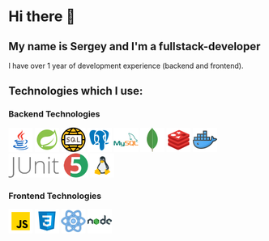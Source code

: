 # Hi there 👋

## My name is Sergey and I'm a fullstack-developer

I have over 1 year of development experience (backend and frontend).

## Technologies which I use:

### Backend Technologies

<div>
  <img src="./images/java.png" alt="Java logo" height="48" title="Java">
  <img src="./images/spring.png" alt="Spring logo" height="48" title="Spring">
  <img src="./images/sql.png" alt="SQL logo" height="48" title="SQL">
  <img src="./images/postgresql.png" alt="PostgreSQL logo" height="48" title="PostgreSQL">
  <img src="./images/mysql.png" alt="MySQL logo" height="48" title="MySQL">
  <img src ="./images/mongodb.png" alt="MongoDB logo" height="48" title='MongoDB'/>
  <img src ="./images/redis.png" alt="Redis logo" height="48" title='Redis'/>
  <img src ="./images/docker.png" alt="Docker logo" height="48" title='Docker'/>
  <img src ="./images/junit.png" alt="JUnit5 logo" height="48" title='JUnit 5'/>
  <img src ="./images/linux.png" alt="Linux logo" height="48" title='Linux'/>
</div>

### Frontend Technologies

<div>
  <img src="./images/javascript.png" alt="JavaScript logo" height="48" title="JavaScript">
  <img src="./images/css.png" alt="CSS logo" height="48" title="CSS">
  <img src="./images/react.png" alt="React logo" height="48" title="React">
  <img src="./images/nodejs.png" alt="Node.js logo" height="48" title="Node.js">
</div>


